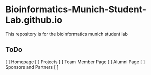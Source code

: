 # Bioinformatics-Munich-Student-Lab.github.io
This repository is for the bioinformatics munich student lab

## ToDo
[ ] Homepage
[ ] Projects
[ ] Team Member Page
[ ] Alumni Page
[ ] Sponsors and Partners
[ ]
